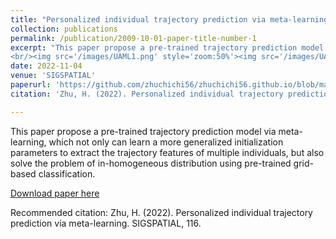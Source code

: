 ```yaml
---
title: "Personalized individual trajectory prediction via meta-learning"
collection: publications
permalink: /publication/2009-10-01-paper-title-number-1
excerpt: "This paper propose a pre-trained trajectory prediction model via meta-learning, which not only can learn a more generalized initialization parameters to extract the trajectory features of multiple individuals, but also solve the problem of in-homogeneous distribution using pre-trained grid-based classification.
<br/><img src='/images/UAML1.png' style='zoom:50%'><img src='/images/UAML2.png' style='zoom:50%'>"
date: 2022-11-04
venue: 'SIGSPATIAL'
paperurl: 'https://github.com/zhuchichi56/zhuchichi56.github.io/blob/master/files/SIGSPATIAL_2022_paper_7845.pdf'
citation: 'Zhu, H. (2022). Personalized individual trajectory prediction via meta-learning. SIGSPATIAL, 116.'

---
```

This paper propose a pre-trained trajectory prediction model via meta-learning, which not only can learn a more generalized initialization parameters to extract the trajectory features of multiple individuals, but also solve the problem of in-homogeneous distribution using pre-trained grid-based classification.

[Download paper here](https://github.com/zhuchichi56/zhuchichi56.github.io/blob/master/files/SIGSPATIAL_2022_paper_7845.pdf)

Recommended citation: Zhu, H. (2022). Personalized individual trajectory prediction via meta-learning. SIGSPATIAL, 116.